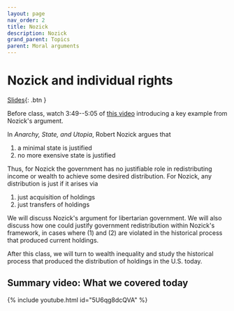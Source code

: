 ```yaml
---
layout: page
nav_order: 2
title: Nozick
description: Nozick
grand_parent: Topics
parent: Moral arguments
---
```


# Nozick and individual rights

[Slides](../assets/slides/Nozick.pdf){: .btn }

Before class, watch 3:49--5:05 of [this video](https://youtu.be/H0CTHVCkm90?t=229) introducing a key example from Nozick's argument.

In *Anarchy, State, and Utopia*, Robert Nozick argues that

1. a minimal state is justified
2. no more exensive state is justified

Thus, for Nozick the government has no justifiable role in redistributing income or wealth to achieve some desired distribution. For Nozick, any distribution is just if it arises via

1. just acquisition of holdings
2. just transfers of holdings

We will discuss Nozick's argument for libertarian government. We will also discuss how one could justify government redistribution within Nozick's framework, in cases where (1) and (2) are violated in the historical process that produced current holdings.

After this class, we will turn to wealth inequality and study the historical process that produced the distribution of holdings in the U.S. today.

## Summary video: What we covered today

{% include youtube.html id="5U6qg8dcQVA" %}